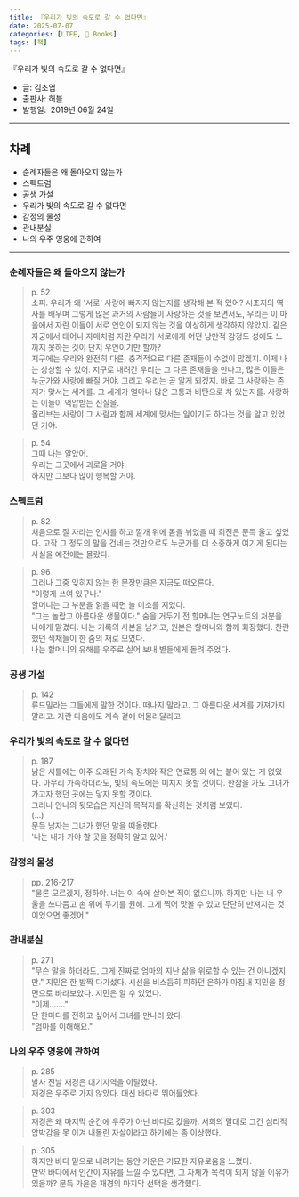 ```yaml
---
title: 『우리가 빛의 속도로 갈 수 없다면』
date: 2025-07-07
categories: [LIFE, 📖 Books]
tags: [책]
---
```



『우리가 빛의 속도로 갈 수 없다면』
- 글: 김초엽
- 출판사: 허블
- 발행일:  2019년 06월 24일


--- 


## 차례

- 순례자들은 왜 돌아오지 않는가
- 스펙트럼
- 공생 가설
- 우리가 빛의 속도로 갈 수 없다면
- 감정의 물성
- 관내분실
- 나의 우주 영웅에 관하여


---

### 순례자들은 왜 돌아오지 않는가

> p. 52  
> 소피. 우리가 왜 '서로' 사랑에 빠지지 않는지를 생각해 본 적 있어? 시초지의 역사를 배우며 그렇게 많은 과거의 사람들이 사랑하는 것을 보면서도, 우리는 이 마을에서 자란 이들이 서로 연인이 되지 않는 것을 이상하게 생각하지 않았지. 같은 자궁에서 태어나 자매처럼 자란 우리가 서로에게 어떤 낭만적 감정도 성애도 느끼지 못하는 것이 단지 우연이기만 할까?  
> 지구에는 우리와 완전히 다른, 충격적으로 다른 존재들이 수없이 많겠지. 이제 나는 상상할 수 있어. 지구로 내려간 우리는 그 다른 존재들을 만나고, 많은 이들은 누군가와 사랑에 빠질 거야. 그리고 우리는 곧 알게 되겠지. 바로 그 사랑하는 존재가 맞서는 세계를. 그 세계가 얼마나 많은 고통과 비탄으로 차 있는지를. 사랑하는 이들이 억압받는 진실을.  
> 올리브는 사랑이 그 사람과 함께 세계에 맞서는 일이기도 하다는 것을 알고 있었던 거야.  

> p. 54  
> 그때 나는 알았어.  
> 우리는 그곳에서 괴로울 거야.  
> 하지만 그보다 많이 행복할 거야.  



### 스펙트럼

> p. 82  
> 처음으로 잘 자라는 인사를 하고 깔개 위에 몸을 뉘었을 때 희진은 문득 울고 싶었다. 고작 그 정도의 말을 건네는 것만으로도 누군가를 더 소중하게 여기게 된다는 사실을 예전에는 몰랐다.  

> p. 96  
> 그러나 그중 잊히지 않는 한 문장만큼은 지금도 떠오른다.  
> "이렇게 쓰여 있구나."  
> 할머니는 그 부분을 읽을 때면 늘 미소를 지었다.  
> "그는 놀랍고 아름다운 생물이다." 숨을 거두기 전 할머니는 연구노트의 처분을 나에게 맡겼다. 나는 기록의 사본을 남기고, 원본은 할머니와 함께 화장했다. 찬란했던 색채들이 한 줌의 재로 모였다.  
> 나는 할머니의 유해를 우주로 실어 보내 별들에게 돌려 주었다.  



### 공생 가설

> p. 142  
> 류드밀라는 그들에게 말한 것이다. 떠나지 말라고. 그 아름다운 세계를 가져가지 말라고. 자란 다음에도 계속 곁에 머물러달라고.  



### 우리가 빛의 속도로 갈 수 없다면

> p. 187  
> 낡은 셔틀에는 아주 오래된 가속 장치와 작은 연료통 외 에는 붙어 있는 게 없었다. 아무리 가속하더라도, 빛의 속도에는 미치지 못할 것이다. 한참을 가도 그녀가 가고자 했던 곳에는 닿지 못할 것이다.  
> 그러나 안나의 뒷모습은 자신의 목적지를 확신하는 것처럼 보였다.  
> (…)  
> 문득 남자는 그녀가 했던 말을 떠올렸다.  
> '나는 내가 가야 할 곳을 정확히 알고 있어.'



### 감정의 물성

> pp. 216-217  
> "물론 모르겠지, 정하야. 너는 이 속에 살아본 적이 없으니까. 하지만 나는 내 우울을 쓰다듬고 손 위에 두기를 원해. 그게 찍어 맛볼 수 있고 단단히 만져지는 것이었으면 좋겠어."  



### 관내분실

> p. 271  
> "무슨 말을 하더라도, 그게 진짜로 엄마의 지난 삶을 위로할 수 있는 건 아니겠지만." 지민은 한 발짝 다가섰다. 시선을 비스듬히 피하던 은하가 마침내 지민을 정면으로 바라보았다. 지민은 알 수 있었다.  
> "이제……."  
> 단 한마디를 전하고 싶어서 그녀를 만나러 왔다.  
> "엄마를 이해해요."  



### 나의 우주 영웅에 관하여

> p. 285  
> 발사 전날 재경은 대기지역을 이탈했다.  
> 재경은 우주로 가지 않았다. 대신 바다로 뛰어들었다.  

> p. 303  
> 재경은 왜 마지막 순간에 우주가 아닌 바다로 갔을까.  서희의 말대로 그건 심리적 압박감을 못 이겨 내몰린 자살이라고 하기에는 좀 이상했다.  

> p. 305  
> 하지만 바다 밑으로 내려가는 동안 가운은 기묘한 자유로움을 느꼈다.  
> 만약 바다에서 인간이 자유를 느낄 수 있다면, 그 자체가 목적이 되지 않을 이유가 있을까? 문득 가윤은 재경의 마지막 선택을 생각했다.  